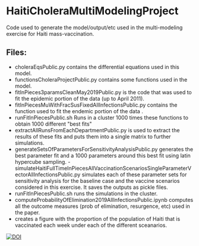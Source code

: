 # HaitiCholeraMultiModelingProject
Code used to generate the model/output/etc used in the multi-modeling exercise for Haiti mass-vaccination.

## Files:
- choleraEqsPublic.py contains the differential equations used in this model.
- functionsCholeraProjectPublic.py contains some functions used in the model.
- fitInPieces3paramsCleanMay2019Public.py is the code that was used to fit the epidemic portion of the data (up to April 2011).
- fitInPiecesMuWithFracSusFixedAllInfectionsPublic.py contains the function used to fit the endemic portion of the data . 
- runFitInPiecesPublic.sh Runs in a cluster 1000 times these functions to obtain 1000 different "best fits"
- extractAllRunsFromEachDepartmentPublic.py is used to extract the results of these fits and puts them into a single matrix to further 
simulations.
- generateSetsOfParametersForSensitivityAnalysisPublic.py generates the best parameter fit and a 1000 parameters around this best fit using latin hypercube sampling. 
-simulateHaitiFullTimeInPiecesAllVaccinationScenariosSingleParameterVectorAllInfectionsPublic.py simulates each of these parameter sets for sensitivity analysis for the baseline case and the vaccine scenarios considered in this exercise. It saves the outputs as pickle files. 
- runFitInPiecesPublic.sh runs the simulations in the cluster.
- computeProbabilityOfElimination2019AllInfectionsPublic.ipynb computes all the outcome measures (prob of elimination, resurgence, etc) used in the paper. 
- creates a figure with the proportion of the population of Haiti that is vaccinated each week under each of the different sceanarios. 


[![DOI](https://zenodo.org/badge/199940767.svg)](https://zenodo.org/badge/latestdoi/199940767)
